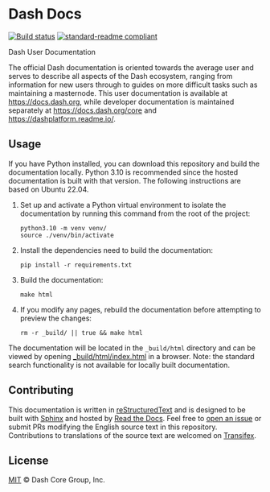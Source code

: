 # Dash Docs

[![Build
status](https://img.shields.io/readthedocs/dash-docs/stable)](https://readthedocs.org/projects/dash-docs/builds/)
[![standard-readme
compliant](https://img.shields.io/badge/readme%20style-standard-brightgreen)](https://github.com/RichardLitt/standard-readme)

Dash User Documentation

The official Dash documentation is oriented towards the average user and serves to describe all
aspects of the Dash ecosystem, ranging from information for new users through to guides on more
difficult tasks such as maintaining a masternode. This user documentation is available at
https://docs.dash.org, while developer documentation is maintained separately at
https://docs.dash.org/core and https://dashplatform.readme.io/.

## Usage

If you have Python installed, you can download this repository and build the documentation locally.
Python 3.10 is recommended since the hosted documentation is built with that version. The following
instructions are based on Ubuntu 22.04.

1. Set up and activate a Python virtual environment to isolate the documentation by running this
   command from the root of the project:

    ```shell
    python3.10 -m venv venv/
    source ./venv/bin/activate
    ```

1. Install the dependencies need to build the documentation:

    ```shell
    pip install -r requirements.txt
    ```

1. Build the documentation:

    ```shell
    make html
    ```

1. If you modify any pages, rebuild the documentation before attempting to preview the changes:

    ```shell
    rm -r _build/ || true && make html
    ```

The documentation will be located in the `_build/html` directory and can be viewed by opening
[_build/html/index.html](./_build/html/index.html) in a browser. Note: the standard search
functionality is not available for locally built documentation.

## Contributing

This documentation is written in [reStructuredText](https://docutils.sourceforge.io/rst.html) and is
designed to be built with [Sphinx](https://www.sphinx-doc.org/) and hosted by [Read the
Docs](https://readthedocs.org/). Feel free to [open an
issue](https://github.com/dashpay/docs/issues/new/choose) or submit PRs modifying the English source
text in this repository. Contributions to translations of the source text are welcomed on
[Transifex](https://www.transifex.com/dash/dash-docs/).

## License

[MIT](/LICENSE) © Dash Core Group, Inc.
